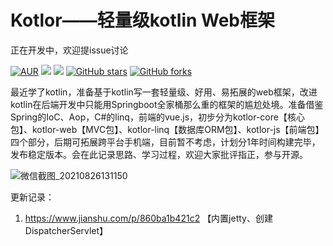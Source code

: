 Kotlor——轻量级kotlin Web框架
===============

正在开发中，欢迎提issue讨论

[![AUR](https://img.shields.io/badge/license-Apache%20License%202.0-blue.svg)](https://github.com/alexwanghc/Kotlor/blob/master/LICENSE)
[![](https://img.shields.io/badge/author-王皓城-orange.svg)](https://github.com/alexwanghc/)
[![](https://img.shields.io/badge/version-0.0.1.dev-brightgreen.svg)](https://github.com/alexwanghc/Kotlor)
[![GitHub stars](https://img.shields.io/github/stars/alexwanghc/Kotlor.svg?style=social&label=Stars)](https://github.com/alexwanghc/Kotlor)
[![GitHub forks](https://img.shields.io/github/forks/alexwanghc/Kotlor.svg?style=social&label=Fork)](https://github.com/alexwanghc/Kotlor/)


最近学了kotlin，准备基于kotlin写一套轻量级、好用、易拓展的web框架，改进kotlin在后端开发中只能用Springboot全家桶那么重的框架的尴尬处境。准备借鉴 Spring的IoC、Aop，C#的linq，前端的vue.js，初步分为kotlor-core【核心包】、kotlor-web【MVC包】、kotlor-linq【数据库ORM包】、kotlor-js【前端包】四个部分，后期可拓展跨平台手机端，目前暂不考虑，计划分1年时间构建完毕，发布稳定版本。会在此记录思路、学习过程，欢迎大家批评指正，参与开源。

![微信截图_20210826131150](https://user-images.githubusercontent.com/21185908/130904650-87722d9d-f0f1-42b1-9ebd-30e523c80681.png)

更新记录：
1. https://www.jianshu.com/p/860ba1b421c2  【内置jetty、创建DispatcherServlet】